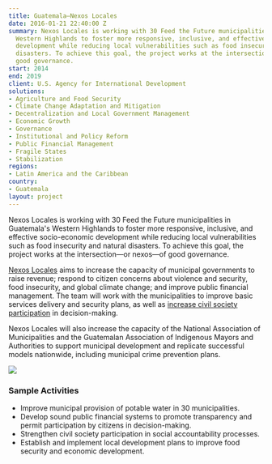 ```yaml
---
title: Guatemala—Nexos Locales
date: 2016-01-21 22:40:00 Z
summary: Nexos Locales is working with 30 Feed the Future municipalities in Guatemala's
  Western Highlands to foster more responsive, inclusive, and effective socio-economic
  development while reducing local vulnerabilities such as food insecurity and natural
  disasters. To achieve this goal, the project works at the intersection—or nexos—of
  good governance.
start: 2014
end: 2019
client: U.S. Agency for International Development
solutions:
- Agriculture and Food Security
- Climate Change Adaptation and Mitigation
- Decentralization and Local Government Management
- Economic Growth
- Governance
- Institutional and Policy Reform
- Public Financial Management
- Fragile States
- Stabilization
regions:
- Latin America and the Caribbean
country:
- Guatemala
layout: project
---
```


Nexos Locales is working with 30 Feed the Future municipalities in Guatemala's Western Highlands to foster more responsive, inclusive, and effective socio-economic development while reducing local vulnerabilities such as food insecurity and natural disasters. To achieve this goal, the project works at the intersection—or nexos—of good governance.

[Nexos Locales][1] aims to increase the capacity of municipal governments to raise revenue; respond to citizen concerns about violence and security, food insecurity, and global climate change; and improve public financial management. The team will work with the municipalities to improve basic services delivery and security plans, as well as [increase civil society participation](http://dai-global-developments.com/articles/mitigating-instability-in-central-america/) in decision-making.

Nexos Locales will also increase the capacity of the National Association of Municipalities and the Guatemalan Association of Indigenous Mayors and Authorities to support municipal development and replicate successful models nationwide, including municipal crime prevention plans.

![][2]

###  Sample Activities

* Improve municipal provision of potable water in 30 municipalities.
* Develop sound public financial systems to promote transparency and permit participation by citizens in decision-making.
* Strengthen civil society participation in social accountability processes.
* Establish and implement local development plans to improve food security and economic development.

[1]: http://www.nexoslocales.com/
[2]: https://assetify-dai.com/projects/Nexos.jpg

